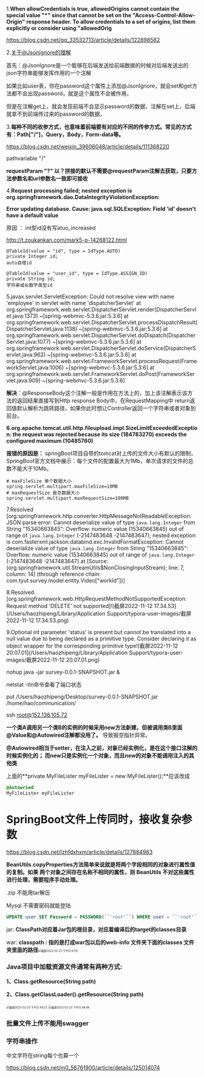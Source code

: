 1.**When allowCredentials is true, allowedOrigins cannot contain the special value "*" since that cannot be set on the "Access-Control-Allow-Origin" response header. To allow credentials to a set of origins, list them explicitly or consider using "allowedOrig**

https://blog.csdn.net/qq_33532713/article/details/122898582





2.[关于@JsonIgnore的理解](https://www.cnblogs.com/czrb/p/9985196.html)

首先：@JsonIgnore是一个能够在后端发送给前端数据的时候对后端发送出的json字符串能够发挥作用的一个注解

如果比如user表，你在password这个属性上添加@JsonIgnore，就会set和get方法都不会出现password，就是这个属性不会被作用，

但是在注解get上，就会发现前端不会显示password的数据，注解在set上，后端就拿不到前端传过来的password的数据，





3.**每种不同的收参方式，也意味着前端要有对应的不同的传参方式。常见的方式有：Path["/"]，Query，Body，Form-data等。**

https://blog.csdn.net/weixin_39606048/article/details/111368220

pathvariable "/"

**requestParam "?"  以？拼接的默认不需要@requestParam注解去获取，只要方法参数名和url参数名一致即可接收**



4.**Request processing failed; nested exception is org.springframework.dao.DataIntegrityViolationException:** 

**Error updating database.  Cause: java.sql.SQLException: Field 'id' doesn't have a default value**



原因 ： int型id没有写atuo_increased

http://t.zoukankan.com/mark5-p-14268122.html

```
@TableId(value = "id", type = IdType.AUTO)
private Integer id;
auto自增id

@TableId(value = "user_id", type = IdType.ASSIGN_ID)
private String id;
字符串或长数字类型id

```







5.javax.servlet.ServletException: Could not resolve view with name 'employee' in servlet with name 'dispatcherServlet'
	at org.springframework.web.servlet.DispatcherServlet.render(DispatcherServlet.java:1373) ~[spring-webmvc-5.3.6.jar:5.3.6]
	at org.springframework.web.servlet.DispatcherServlet.processDispatchResult(DispatcherServlet.java:1138) ~[spring-webmvc-5.3.6.jar:5.3.6]
	at org.springframework.web.servlet.DispatcherServlet.doDispatch(DispatcherServlet.java:1077) ~[spring-webmvc-5.3.6.jar:5.3.6]
	at org.springframework.web.servlet.DispatcherServlet.doService(DispatcherServlet.java:962) ~[spring-webmvc-5.3.6.jar:5.3.6]
	at org.springframework.web.servlet.FrameworkServlet.processRequest(FrameworkServlet.java:1006) ~[spring-webmvc-5.3.6.jar:5.3.6]
	at org.springframework.web.servlet.FrameworkServlet.doPost(FrameworkServlet.java:909) ~[spring-webmvc-5.3.6.jar:5.3.6]

**解决**：@ResponseBody这个注解一般是作用在方法上的，加上该注解表示该方法的返回结果直接写到Http response Body中，在RequestMapping中 return返回值默认解析为跳转路径，如果你此时想让Controller返回一个字符串或者对象到前台。





**6.org.apache.tomcat.util.http.fileupload.impl.SizeLimitExceededException: the request was rejected because its size (184783270) exceeds the configured maximum (10485760)**

**报错的原因是：** springBoot项目自带的tomcat对上传的文件大小有默认的限制，SpringBoot官方文档中展示：每个文件的配置最大为1Mb，单次请求的文件的总数不能大于10Mb。

```properties
# maxFileSize 单个数据大小
spring.servlet.multipart.maxFileSize=10MB
# maxRequestSize 是总数据大小
spring.servlet.multipart.maxRequestSize=100MB
```





7.Resolved [org.springframework.http.converter.HttpMessageNotReadableException: JSON parse error: Cannot deserialize value of type `java.lang.Integer` from String "15340663845": Overflow: numeric value (15340663845) out of range of `java.lang.Integer` (-2147483648 -2147483647); nested exception is com.fasterxml.jackson.databind.exc.InvalidFormatException: Cannot deserialize value of type `java.lang.Integer` from String "15340663845": Overflow: numeric value (15340663845) out of range of `java.lang.Integer` (-2147483648 -2147483647)<EOL> at [Source: (org.springframework.util.StreamUtils$NonClosingInputStream); line: 7, column: 14] (through reference chain: com.tyut.survey.model.entity.Video["workId"])]





8.Resolved [org.springframework.web.HttpRequestMethodNotSupportedException: Request method 'DELETE' not supported]![截屏2022-11-12 17.34.53](/Users/haozhipeng/Library/Application Support/typora-user-images/截屏2022-11-12 17.34.53.png)



9.Optional int parameter 'status' is present but cannot be translated into a null value due to being declared as a primitive type. Consider declaring it as object wrapper for the corresponding primitive type![截屏2022-11-12 20.07.01](/Users/haozhipeng/Library/Application Support/typora-user-images/截屏2022-11-12 20.07.01.png)





nohup java -jar survey-0.0.1-SNAPSHOT.jar &

netstat -tln命令查看了端口状态

 put /Users/haozhipeng/Desktop/survey-0.0.1-SNAPSHOT.jar /home/hao/communication/

ssh root@152.136.105.72





**一个类A调用另一个类B的实例的时候采用new方法新建，但被调用类B里面@Value和@Autowired注解都没用了。** 导致报空指针异常。

**@Autowired相当于setter，在注入之前，对象已经实例化，是在这个接口注解的时候实例化的；
而new只是实例化一个对象，而且new的对象不能调用注入的其他类**

上面的**private MyFileLister myFileLister = new MyFileLister();**应该改成

```css
@Autowried
MyFileLister myFileLister
```



# SpringBoot文件上传同时，接收复杂参数

https://blog.csdn.net/lzhfdxhxm/article/details/127884983







**BeanUtils.copyProperties方法简单来说就是将两个字段相同的对象进行属性值的复制。如果 两个对象之间存在名称不相同的属性，则 BeanUtils 不对这些属性进行处理，需要程序手动处理。**



.zip 不能用tar解压





Mysql 不需要密码就能登陆

```sql
UPDATE user SET Password = PASSWORD(``'root'``) WHERE user = ``'root'``;
```







jar:    **ClassPath对应着Jar包的根目录，对应着编译后的target的classes目录**

war:    **classpath : 指的是打成war包以后的web-info 文件夹下面的classes 文件夹里面的路径**<img src="../images/截屏2023-02-23 下午12.47.10.png" alt="截屏2023-02-23 下午12.47.10" style="zoom:50%;" />

### Java项目中加载资源文件通常有两种方式:

**1、Class.getResource(String path)**

**2、Class.getClassLoader().getResource(String path)**

<img src="../images/截屏2023-02-23 下午12.49.23.png" alt="截屏2023-02-23 下午12.49.23" style="zoom:50%;" />

<img src="../images/截屏2023-02-23 下午12.49.46.png" alt="截屏2023-02-23 下午12.49.46" style="zoom:50%;" />

###  批量文件上传不能用swagger



### 字符串操作

中文字符在string每个也算一个

https://blog.csdn.net/m0_58761900/article/details/125014074





